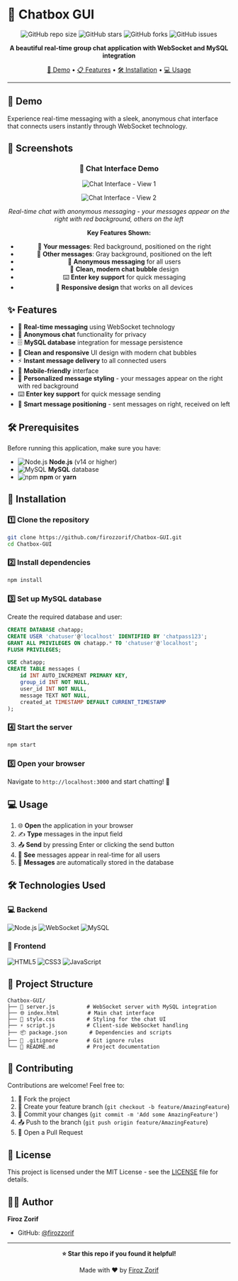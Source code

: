 # 💬 Chatbox GUI

<div align="center">

![GitHub repo size](https://img.shields.io/github/repo-size/firozzorif/Chatbox-GUI?style=for-the-badge)
![GitHub stars](https://img.shields.io/github/stars/firozzorif/Chatbox-GUI?style=for-the-badge)
![GitHub forks](https://img.shields.io/github/forks/firozzorif/Chatbox-GUI?style=for-the-badge)
![GitHub issues](https://img.shields.io/github/issues/firozzorif/Chatbox-GUI?style=for-the-badge)

**A beautiful real-time group chat application with WebSocket and MySQL integration**

[🚀 Demo](#-demo) • [📋 Features](#-features) • [🛠️ Installation](#️-installation) • [💻 Usage](#-usage)

</div>

---

## 🚀 Demo

Experience real-time messaging with a sleek, anonymous chat interface that connects users instantly through WebSocket technology.

## 📸 Screenshots

<div align="center">

### 💬 Chat Interface Demo

![Chat Interface - View 1](demo-images/Img1.png)

![Chat Interface - View 2](demo-images/Img2.png)

_Real-time chat with anonymous messaging - your messages appear on the right with red background, others on the left_

**Key Features Shown:**

- 🔴 **Your messages**: Red background, positioned on the right
- 💬 **Other messages**: Gray background, positioned on the left
- 👤 **Anonymous messaging** for all users
- 🎨 **Clean, modern chat bubble** design
- ⌨️ **Enter key support** for quick messaging
- 📱 **Responsive design** that works on all devices

</div>

## ✨ Features

- 💬 **Real-time messaging** using WebSocket technology
- 👤 **Anonymous chat** functionality for privacy
- 🗄️ **MySQL database** integration for message persistence
- 🎨 **Clean and responsive** UI design with modern chat bubbles
- ⚡ **Instant message delivery** to all connected users
- 📱 **Mobile-friendly** interface
- 🔴 **Personalized message styling** - your messages appear on the right with red background
- ⌨️ **Enter key support** for quick message sending
- 🎯 **Smart message positioning** - sent messages on right, received on left

## 🛠️ Prerequisites

Before running this application, make sure you have:

- ![Node.js](https://img.shields.io/badge/Node.js-339933?style=flat-square&logo=node.js&logoColor=white) **Node.js** (v14 or higher)
- ![MySQL](https://img.shields.io/badge/MySQL-4479A1?style=flat-square&logo=mysql&logoColor=white) **MySQL** database
- ![npm](https://img.shields.io/badge/npm-CB3837?style=flat-square&logo=npm&logoColor=white) **npm** or **yarn**

## 🚀 Installation

### 1️⃣ Clone the repository

```bash
git clone https://github.com/firozzorif/Chatbox-GUI.git
cd Chatbox-GUI
```

### 2️⃣ Install dependencies

```bash
npm install
```

### 3️⃣ Set up MySQL database

Create the required database and user:

```sql
CREATE DATABASE chatapp;
CREATE USER 'chatuser'@'localhost' IDENTIFIED BY 'chatpass123';
GRANT ALL PRIVILEGES ON chatapp.* TO 'chatuser'@'localhost';
FLUSH PRIVILEGES;

USE chatapp;
CREATE TABLE messages (
    id INT AUTO_INCREMENT PRIMARY KEY,
    group_id INT NOT NULL,
    user_id INT NOT NULL,
    message TEXT NOT NULL,
    created_at TIMESTAMP DEFAULT CURRENT_TIMESTAMP
);
```

### 4️⃣ Start the server

```bash
npm start
```

### 5️⃣ Open your browser

Navigate to `http://localhost:3000` and start chatting! 🎉

## 💻 Usage

1. 🌐 **Open** the application in your browser
2. ✍️ **Type** messages in the input field
3. 📤 **Send** by pressing Enter or clicking the send button
4. 👥 **See** messages appear in real-time for all users
5. 💾 **Messages** are automatically stored in the database

## 🛠️ Technologies Used

### 💻 Backend

![Node.js](https://img.shields.io/badge/Node.js-339933?style=for-the-badge&logo=node.js&logoColor=white)
![WebSocket](https://img.shields.io/badge/WebSocket-010101?style=for-the-badge&logo=socket.io&logoColor=white)
![MySQL](https://img.shields.io/badge/MySQL-4479A1?style=for-the-badge&logo=mysql&logoColor=white)

### 🎨 Frontend

![HTML5](https://img.shields.io/badge/HTML5-E34F26?style=for-the-badge&logo=html5&logoColor=white)
![CSS3](https://img.shields.io/badge/CSS3-1572B6?style=for-the-badge&logo=css3&logoColor=white)
![JavaScript](https://img.shields.io/badge/JavaScript-F7DF1E?style=for-the-badge&logo=javascript&logoColor=black)

## 📁 Project Structure

```
Chatbox-GUI/
├── 📄 server.js          # WebSocket server with MySQL integration
├── 🌐 index.html         # Main chat interface
├── 🎨 style.css          # Styling for the chat UI
├── ⚡ script.js          # Client-side WebSocket handling
├── 📦 package.json       # Dependencies and scripts
├── 🚫 .gitignore         # Git ignore rules
└── 📖 README.md          # Project documentation
```

## 🤝 Contributing

Contributions are welcome! Feel free to:

1. 🍴 Fork the project
2. 🌟 Create your feature branch (`git checkout -b feature/AmazingFeature`)
3. 💾 Commit your changes (`git commit -m 'Add some AmazingFeature'`)
4. 📤 Push to the branch (`git push origin feature/AmazingFeature`)
5. 🔄 Open a Pull Request

## 📝 License

This project is licensed under the MIT License - see the [LICENSE](LICENSE) file for details.

## 👨‍💻 Author

**Firoz Zorif**

- GitHub: [@firozzorif](https://github.com/firozzorif)

---

<div align="center">

**⭐ Star this repo if you found it helpful!**

Made with ❤️ by [Firoz Zorif](https://github.com/firozzorif)

</div>
